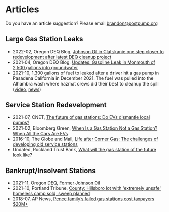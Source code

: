 # Articles

Do you have an article suggestion? Please email [brandon@postpump.org](mailto:brandon@postpump.org)

## Large Gas Station Leaks

- 2022-02, Oregon DEQ Blog, [Johnson Oil in Clatskanie one step closer to redevelopment after latest DEQ cleanup project](https://deqblog.com/2022/02/11/johnson-oil-in-clatskanie-one-step-closer-to-redevelopment-after-latest-deq-cleanup-project/)
- 2021-04, Oregon DEQ Blog, [Updates: Gasoline Leak in Monmouth of 2,500 gallons into groundwater](https://deqblog.com/2021/04/07/updates-gasoline-leak-in-monmouth/)
- 2021-10, 1,300 gallons of fuel to leaked after a driver hit a gas pump in Pasadena California in December 2021. The fuel was pulled into the Alhambra wash where hazmat crews did their best to cleanup the spill ([video](https://twitter.com/KNXBaird/status/1472977818619301891), [news](https://losangeles.cbslocal.com/2021/12/20/gasoline-spill-in-pasadena-has-spilled-into-alhambra-wash-prompting-emergency-response/)) 

## Service Station Redevelopment

- 2021-07, CNET, [The future of gas stations: Do EVs dismantle local pumps?](https://www.cnet.com/roadshow/news/future-gas-station-ev/)
- 2021-02, Bloomberg Green, [When Is a Gas Station Not a Gas Station? When All the Cars Are EVs](https://www.bloomberg.com/news/articles/2021-02-18/when-cars-are-all-electric-we-ll-still-have-gas-stations)
- 2016-10, The Globe and Mail, [Life after Corner Gas: The challenges of developing old service stations](https://web.archive.org/web/20170316171922/https://www.theglobeandmail.com/report-on-business/industry-news/property-report/life-after-corner-gas-the-challenges-of-developing-old-service-stations/article32219739/)
- Undated, Rockland Trust Bank, [What will the gas station of the future look like?](https://www.rocklandtrust.com/financial-education/what-will-the-gas-station-of-the-future-look-like-)

## Bankrupt/Insolvent Stations

- 2021-11, Oregon DEQ, [Former Johnson Oil](https://storymaps.arcgis.com/stories/eef8710e7a37464f945650f11422aa05)
- 2021-10, Portland Tribune, [County: Hillsboro lot with 'extremely unsafe' homeless camp sold, sweep planned](https://pamplinmedia.com/pt/9-news/526545-420788-county-hillsboro-lot-with-extremely-unsafe-homeless-camp-sold-sweep-planned) 
- 2018-07, AP News, [Pence family’s failed gas stations cost taxpayers $20M+](https://apnews.com/article/us-news-ap-top-news-in-state-wire-columbus-politics-07f9256ae1984362ba3eff192b4d6dd0)
